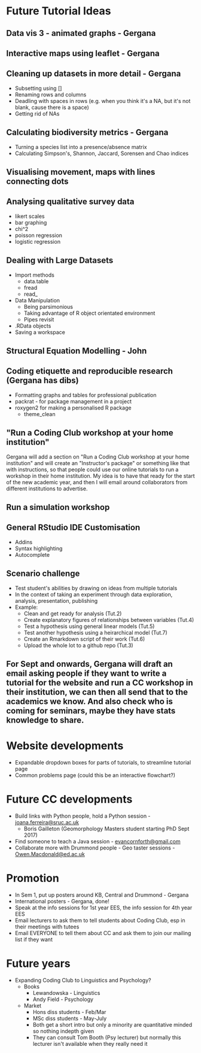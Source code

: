 # Future Tutorial Ideas

## Data vis 3 - animated graphs - Gergana

## Interactive maps using leaflet - Gergana

## Cleaning up datasets in more detail - Gergana
* Subsetting using []
* Renaming rows and columns
* Deadling with spaces in rows (e.g. when you think it's a NA, but it's not blank, cause there is a space)
* Getting rid of NAs

## Calculating biodiversity metrics - Gergana
* Turning a species list into a presence/absence matrix
* Calculating Simpson's, Shannon, Jaccard, Sorensen and Chao indices

## Visualising movement, maps with lines connecting dots

## Analysing qualitative survey data
* likert scales
* bar graphing
* chi^2
* poisson regression
* logistic regression

## Dealing with Large Datasets
* Import methods
  * data.table
  * fread
  * read_
* Data Manipulation
  * Being parsimonious
  * Taking advantage of R object orientated environment
  * Pipes revisit
* .RData objects
* Saving a workspace

## Structural Equation Modelling - John

## Coding etiquette and reproducible research (Gergana has dibs)
* Formatting graphs and tables for professional publication
* packrat - for package management in a project
* roxygen2 for making a personalised R package
  * theme_clean
 
## "Run a Coding Club workshop at your home institution"
Gergana will add a section on "Run a Coding Club workshop at your home institution" and will create an "Instructor's package" or something like that with instructions, so that people could use our online tutorials to run a workshop in their home institution. My idea is to have that ready for the start of the new academic year, and then I will email around collaborators from different institutions to advertise.

## Run a simulation workshop

## General RStudio IDE Customisation
* Addins
* Syntax highlighting
* Autocomplete

## Scenario challenge
* Test student's abilities by drawing on ideas from multiple tutorials
* In the context of taking an experiment through data exploration, analysis, presentation, publishing
* Example:
  * Clean and get ready for analysis (Tut.2)
  * Create explanatory figures of relationships between variables (Tut.4)
  * Test a hypothesis using general linear models (Tut.5)
  * Test another hypothesis using a heirarchical model (Tut.7)
  * Create an Rmarkdown script of their work (Tut.6)
  * Upload the whole lot to a github repo (Tut.3) 

## For Sept and onwards, Gergana will draft an email asking people if they want to write a tutorial for the website and run a CC workshop in their institution, we can then all send that to the academics we know. And also check who is coming for seminars, maybe they have stats knowledge to share.

# Website developments
* Expandable dropdown boxes for parts of tutorials, to streamline tutorial page
* Common problems page (could this be an interactive flowchart?)

# Future CC developments
* Build links with Python people, hold a Python session - joana.ferreira@sruc.ac.uk 
	* Boris Gailleton (Geomorphology Masters student starting PhD Sept 2017)
* Find someone to teach a Java session - evancornforth@gmail.com
* Collaborate more with Drummond people - Geo taster sessions - Owen.Macdonald@ed.ac.uk 

# Promotion
* In Sem 1, put up posters around KB, Central and Drummond - Gergana
* International posters - Gergana, done! 
* Speak at the info sessions for 1st year EES, the info session for 4th year EES
* Email lecturers to ask them to tell students about Coding Club, esp in their meetings with tutees
* Email EVERYONE to tell them about CC and ask them to join our mailing list if they want

# Future years
* Expanding Coding Club to Linguistics and Psychology?
	* Books
		* Lewandowska - Linguistics
		* Andy Field - Psychology
	* Market
		* Hons diss students - Feb/Mar
		* MSc diss students - May-July
		* Both get a short intro but only a minority are quantitative minded so nothing indepth given
		* They can consult Tom Booth (Psy lecturer) but normally this lecturer isn't available when they really need it
